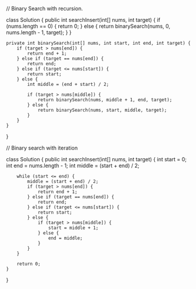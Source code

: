 // Binary Search with recursion.

class Solution {
    public int searchInsert(int[] nums, int target) {
        if (nums.length == 0) {
            return 0;
        } else {
            return binarySearch(nums, 0, nums.length - 1, target);
        }
    }
    
    private int binarySearch(int[] nums, int start, int end, int target) {
        if (target > nums[end]) {
            return end + 1;
        } else if (target == nums[end]) {
            return end;
        } else if (target <= nums[start]) {
            return start;
        } else {
            int middle = (end + start) / 2;
        
            if (target > nums[middle]) {
                return binarySearch(nums, middle + 1, end, target);
            } else {
                return binarySearch(nums, start, middle, target);
            }
        }
    }
}


// Binary search with iteration

class Solution {
    public int searchInsert(int[] nums, int target) {
        int start = 0;
        int end = nums.length - 1;
        int middle = (start + end) / 2;
        
        while (start <= end) {
            middle = (start + end) / 2;
            if (target > nums[end]) {
                return end + 1;
            } else if (target == nums[end]) {
                return end;
            } else if (target <= nums[start]) {
                return start;
            } else {
                if (target > nums[middle]) {
                    start = middle + 1;
                } else {
                    end = middle;
                }
            }
        }
        
        return 0;
    }
}
